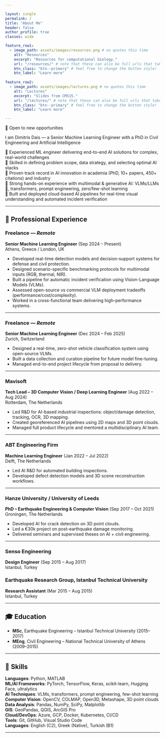 ```yaml
---

layout: single
permalink: /
title: "About Me"
header: false
author_profile: true
classes: wide

feature_row1:
  - image_path: assets/images/resources.png # no quotes this time
    alt: "Resources"
    excerpt: "Resources for computational biology."
    url: "/resources/" # note that these can also be full urls that take people to other sites
    btn_class: "btn--primary" # feel free to change the button style!
    btn_label: "Learn more"
    
feature_row2:
  - image_path: assets/images/lectures.png # no quotes this time
    alt: "Lectures"
    excerpt: "Slides from CM515."
    url: "/lectures/" # note that these can also be full urls that take people to other sites
    btn_class: "btn--primary" # feel free to change the button style!
    btn_label: "Learn more"

---
```



📌 Open to new opportunities

I am Dimitris Dais — a Senior Machine Learning Engineer with a PhD in Civil Engineering and Artificial Intelligence

🔹 Experienced ML engineer delivering end-to-end AI solutions for complex, real-world challenges  
🔹 Skilled in defining problem scope, data strategy, and selecting optimal AI stacks  
🔹 Proven track record in AI innovation in academia (PhD, 10+ papers, 450+ citations) and industry  
🔹 Strong hands-on experience with multimodal & generative AI: VLMs/LLMs 🤗, transformers, prompt engineering, zero/few-shot learning  
🔹 Built and deployed cloud-based AI pipelines for real-time visual understanding and automated incident verification  

---

## 💼 Professional Experience

### Freelance — *Remote*  
**Senior Machine Learning Engineer** (Sep 2024 – Present)  
Athens, Greece / London, UK

- Developed real-time detection models and decision-support systems for defense and civil protection.
- Designed scenario-specific benchmarking protocols for multimodal inputs (RGB, thermal, NIR).
- Built a pipeline for automatic incident verification using Vision-Language Models (VLMs).
- Assessed open-source vs commercial VLM deployment tradeoffs (performance/cost/complexity).
- Worked in a cross-functional team delivering high-performance systems.

---

### Freelance — *Remote*  
**Senior Machine Learning Engineer** (Dec 2024 – Feb 2025)  
Zurich, Switzerland

- Designed a real-time, zero-shot vehicle classification system using open-source VLMs.
- Built a data collection and curation pipeline for future model fine-tuning.
- Managed end-to-end project lifecycle from proposal to delivery.

---

### Mavisoft  
**Tech Lead – 3D Computer Vision / Deep Learning Engineer** (Aug 2022 – Aug 2024)  
Rotterdam, The Netherlands

- Led R&D for AI-based industrial inspections: object/damage detection, tracking, OCR, 3D mapping.
- Created georeferenced AI pipelines using 2D maps and 3D point clouds.
- Managed full product lifecycle and mentored a multidisciplinary AI team.

---

### ABT Engineering Firm  
**Machine Learning Engineer** (Jan 2022 – Jul 2022)  
Delft, The Netherlands

- Led AI R&D for automated building inspections.
- Developed defect detection models and 3D scene reconstruction workflows.

---

### Hanze University / University of Leeds  
**PhD – Earthquake Engineering & Computer Vision** (Sep 2017 – Oct 2021)
Groningen, The Netherlands

- Developed AI for crack detection on 3D point clouds.
- Led a €30k project on post-earthquake damage monitoring.
- Delivered seminars and supervised theses on AI + civil engineering.

---

### Senso Engineering  
**Design Engineer** (Sep 2015 – Aug 2017)  
Istanbul, Turkey

### Earthquake Research Group, Istanbul Technical University  
**Research Assistant** (Mar 2015 – Aug 2015)  
Istanbul, Turkey

---

## 🎓 Education

- **MSc**, Earthquake Engineering – Istanbul Technical University (2015–2017)  
- **MEng**, Civil Engineering – National Technical University of Athens (2009–2015)

---

## 🔧 Skills

**Languages**: Python, MATLAB  
**ML/AI Frameworks**: PyTorch, TensorFlow, Keras, scikit-learn, Hugging Face, ultralytics  
**AI Techniques**: VLMs, transformers, prompt engineering, few-shot learning  
**Computer Vision**: OpenCV, COLMAP, Open3D, Metashape, 3D point clouds  
**Data Analysis**: Pandas, NumPy, SciPy, Matplotlib  
**GIS**: GeoPandas, QGIS, ArcGIS Pro  
**Cloud/DevOps**: Azure, GCP, Docker, Kubernetes, CI/CD  
**Tools**: Git, GitHub, Visual Studio Code  
**Languages**: English (C2), Greek (Native), Turkish (B1)

---

